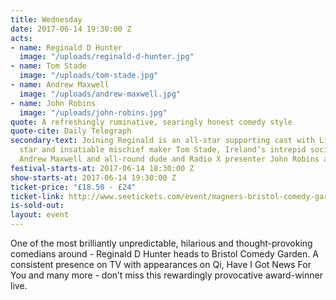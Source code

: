 ```yaml
---
title: Wednesday
date: 2017-06-14 19:30:00 Z
acts:
- name: Reginald D Hunter
  image: "/uploads/reginald-d-hunter.jpg"
- name: Tom Stade
  image: "/uploads/tom-stade.jpg"
- name: Andrew Maxwell
  image: "/uploads/andrew-maxwell.jpg"
- name: John Robins
  image: "/uploads/john-robins.jpg"
quote: A refreshingly ruminative, searingly honest comedy style
quote-cite: Daily Telegraph
secondary-text: Joining Reginald is an all-star supporting cast with Live At The Apollo
  star and insatiable mischief maker Tom Stade, Ireland’s intrepid social commentator
  Andrew Maxwell and all-round dude and Radio X presenter John Robins as host.
festival-starts-at: 2017-06-14 18:30:00 Z
show-starts-at: 2017-06-14 19:30:00 Z
ticket-price: "£18.50 - £24"
ticket-link: http://www.seetickets.com/event/magners-bristol-comedy-garden-reginald-d-hunter/big-top-bristol-comedy-garden/973926/
is-sold-out: 
layout: event
---
```


One of the most brilliantly unpredictable, hilarious and thought-provoking comedians around - Reginald D Hunter heads to Bristol Comedy Garden. A consistent presence on TV with appearances on Qi, Have I Got News For You and many more - don’t miss this rewardingly provocative award-winner live.